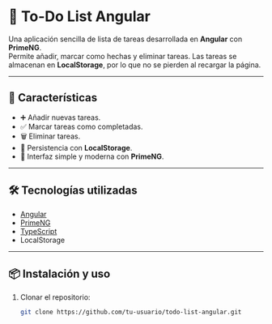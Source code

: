 # 📝 To-Do List Angular

Una aplicación sencilla de lista de tareas desarrollada en **Angular** con **PrimeNG**.  
Permite añadir, marcar como hechas y eliminar tareas. Las tareas se almacenan en **LocalStorage**, por lo que no se pierden al recargar la página.

---

## 🚀 Características

- ➕ Añadir nuevas tareas.  
- ✅ Marcar tareas como completadas.  
- 🗑️ Eliminar tareas.  
- 💾 Persistencia con **LocalStorage**.  
- 🎨 Interfaz simple y moderna con **PrimeNG**.  

---

## 🛠️ Tecnologías utilizadas

- [Angular](https://angular.io/)  
- [PrimeNG](https://primeng.org/)  
- [TypeScript](https://www.typescriptlang.org/)  
- LocalStorage  

---

## 📦 Instalación y uso

1. Clonar el repositorio:
   ```bash
   git clone https://github.com/tu-usuario/todo-list-angular.git
